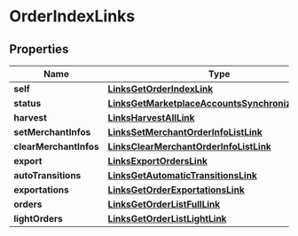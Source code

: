 
# OrderIndexLinks

## Properties
Name | Type | Description | Notes
------------ | ------------- | ------------- | -------------
**self** | [**LinksGetOrderIndexLink**](LinksGetOrderIndexLink.md) |  | 
**status** | [**LinksGetMarketplaceAccountsSynchronizationLink**](LinksGetMarketplaceAccountsSynchronizationLink.md) |  | 
**harvest** | [**LinksHarvestAllLink**](LinksHarvestAllLink.md) |  | 
**setMerchantInfos** | [**LinksSetMerchantOrderInfoListLink**](LinksSetMerchantOrderInfoListLink.md) |  | 
**clearMerchantInfos** | [**LinksClearMerchantOrderInfoListLink**](LinksClearMerchantOrderInfoListLink.md) |  | 
**export** | [**LinksExportOrdersLink**](LinksExportOrdersLink.md) |  | 
**autoTransitions** | [**LinksGetAutomaticTransitionsLink**](LinksGetAutomaticTransitionsLink.md) |  | 
**exportations** | [**LinksGetOrderExportationsLink**](LinksGetOrderExportationsLink.md) |  |  [optional]
**orders** | [**LinksGetOrderListFullLink**](LinksGetOrderListFullLink.md) |  | 
**lightOrders** | [**LinksGetOrderListLightLink**](LinksGetOrderListLightLink.md) |  | 



